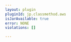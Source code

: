 ```yaml
---
layout: plugin
pluginId: jp.classmethod.aws
isJarAvailable: true
error: NONE
violations: []

---
```

